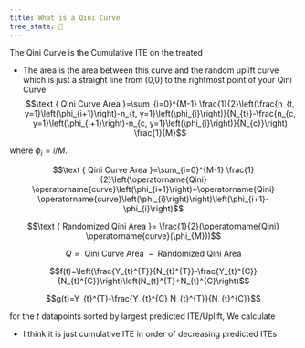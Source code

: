 ```yaml
---
title: What is a Qini Curve
tree_state: 🌱
---
```


The Qini Curve is the Cumulative ITE on the treated
- The area is the area between this curve and the random uplift curve which is just a straight line from (0,0) to the rightmost point of your Qini Curve
$$\text { Qini Curve Area }=\sum_{i=0}^{M-1} \frac{1}{2}\left(\frac{n_{t, y=1}\left(\phi_{i+1}\right)-n_{t, y=1}\left(\phi_{i}\right)}{N_{t}}-\frac{n_{c, y=1}\left(\phi_{i+1}\right)-n_{c, y=1}\left(\phi_{i}\right)}{N_{c}}\right) \frac{1}{M}$$

where $\phi_i = i/M$.

$$\text { Qini Curve Area }=\sum_{i=0}^{M-1} \frac{1}{2}\left(\operatorname{Qini} \operatorname{curve}\left(\phi_{i+1}\right)+\operatorname{Qini} \operatorname{curve}\left(\phi_{i}\right)\right)\left(\phi_{i+1}-\phi_{i}\right)$$

$$\text { Randomized Qini Area }= \frac{1}{2}(\operatorname{Qini} \operatorname{curve}(\phi_{M}))$$

$$Q = \text { Qini Curve Area } - \text { Randomized Qini Area }$$

$$f(t)=\left(\frac{Y_{t}^{T}}{N_{t}^{T}}-\frac{Y_{t}^{C}}{N_{t}^{C}}\right)\left(N_{t}^{T}+N_{t}^{C}\right)$$

$$g(t)=Y_{t}^{T}-\frac{Y_{t}^{C} N_{t}^{T}}{N_{t}^{C}}$$

for the $t$ datapoints sorted by largest predicted ITE/Uplift, We calculate 


- I think it is just cumulative ITE in order of decreasing predicted ITEs 